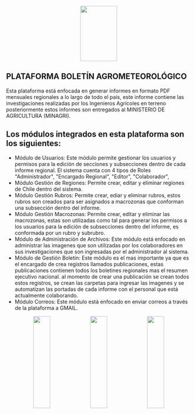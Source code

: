 <p align="center"><img src="http://www.tecnologiasinia.cl/images/logo_inia.png" width="100px" height="150px"></p>

## PLATAFORMA BOLETÍN AGROMETEOROLÓGICO

Esta plataforma está enfocada en generar informes en formato PDF mensuales regionales a lo largo de todo el país, este informe contiene las investigaciones realizadas por los Ingenieros Agrícoles en terreno posteriormente estos informes son entregados al MINISTERIO DE AGRICULTURA (MINAGRI).

## Los módulos integrados en esta plataforma son los siguientes:
- Módulo de Usuarios: Este módulo permite gestionar los usuarios y permisos para la edición de secciones y subsecciones dentro de cada informe regional. El sistema cuenta con 4 tipos de Roles "Administrador", "Encargado Regional", "Editor", "Colaborador",
- Módulo Gestión de Regiones: Permite crear, editar y eliminar regiones de Chile dentro del sistema.
- Módulo Gestión Rubros: Permite crear, ediar y eliminar rubros, estos rubros son creados para ser asignados a macrozonas que conforman una subsección dentro del informe.
- Módulo Gestión Macrozonas: Permite crear, editar y eliminar las macrozonas, estas son utilizadas como tal para generar los permisos a los usuarios para la edición de subsecciones dentro del informe, es conformada por un rubro y subrubro.
- Módulo de Administración de Archivos: Este módulo está enfocado en administrar las imagenes que son utilizadas por los colaboradores en sus investigaciones que son ingresadas por el administrador al sistema.
- Módulo de Gestión Boletín: Este módulo es el mas importante ya que es el encargado de crea registros llamados publicaciones, estas publicaciones contienen todos los boletines regionales mas el resumen ejecutivo nacional. al momento de crear una publicación se crean todos estos registros, se crean las carpetas para ingresar las imagenes y se automatizan las portadas de cada informe con el personal que está actualmente colaborando.
- Módulo Correos: Este módulo está enfocado en enviar correos a través de la plataforma a GMAIL.
<p style="text-align:center;">
<img src="https://lh5.googleusercontent.com/GW2SeXuSqKFJd4pE8IzHKgd3ac6rn_dqWs71nmpMDrCIOkE5B_CBm6aatLuZQW7bQtPFb9zwtyvCwQ=w1920-h942-rw" width="30%" height="250px">
<img src="https://lh4.googleusercontent.com/gbMsWNGWEq-KWDKHl64UEoe-XfvQq8xDgx0SodbHTSxx-wXORTvGl-oa_rQLF2Ssu2YwKhmuTLCw0A=w1920-h942-rw" width="30%" height="250px">
<img src="https://lh3.googleusercontent.com/YR0RioTpKAHfbBjptczV8NNAMbzi-_TSlDj-FGmywsSSTz4CXmGjG42fEBGEfRfyknKeM9TIWGsl6Q=w1920-h942-rw" width="30%" height="250px">
</p>
